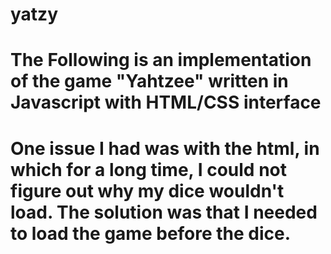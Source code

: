 # yatzy
# The Following is an implementation of the game "Yahtzee" written in Javascript with HTML/CSS interface

# One issue I had was with the html, in which for a long time, I could not figure out why my dice wouldn't load. The solution was that I needed to load the game before the dice.

